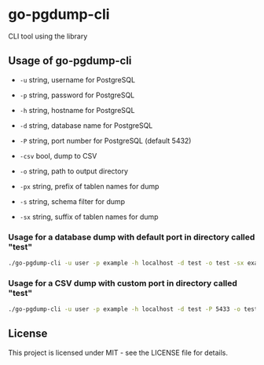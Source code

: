 # go-pgdump-cli

CLI tool using the library

## Usage of go-pgdump-cli

- `-u` string, username for PostgreSQL

- `-p` string, password for PostgreSQL

- `-h` string, hostname for PostgreSQL

- `-d` string, database name for PostgreSQL

- `-P` string, port number for PostgreSQL (default 5432)

- `-csv` bool, dump to CSV

- `-o` string, path to output directory

- `-px` string, prefix of tablen names for dump

- `-s` string, schema filter for dump

- `-sx` string, suffix of tablen names for dump

### Usage for a database dump with default port in directory called "test"

```bash
./go-pgdump-cli -u user -p example -h localhost -d test -o test -sx example -px test -s myschema
```

### Usage for a CSV dump with custom port in directory called "test"

```bash
./go-pgdump-cli -u user -p example -h localhost -d test -P 5433 -o test -csv
```

## License

This project is licensed under MIT - see the LICENSE file for details.
